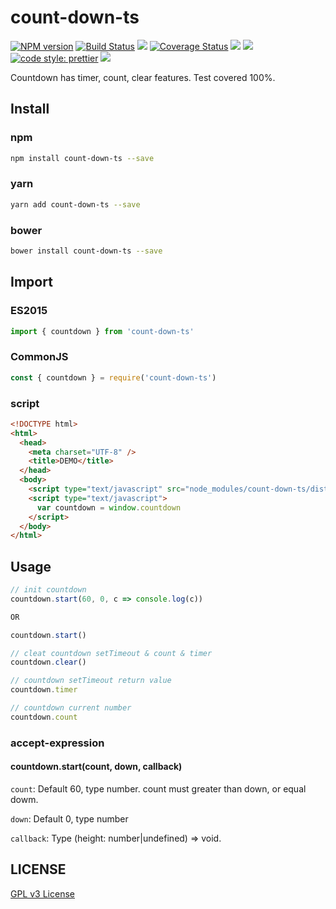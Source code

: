 # count-down-ts

[![NPM version][npm-image]][npm-url]
[![Build Status][travis-image]][travis-url]
![][travis-url]
[![Coverage Status][coverage-image]][coverage-url]
![][david-url]
![][dt-url]
[![code style: prettier][prettier-image]][prettier-url]
![][license-url]

Countdown has timer, count, clear features. Test covered 100%.

## Install

### npm

```bash
npm install count-down-ts --save
```

### yarn

```bash
yarn add count-down-ts --save
```

### bower

```bash
bower install count-down-ts --save
```

## Import

### ES2015

```typescript
import { countdown } from 'count-down-ts'
```

### CommonJS

```javascript
const { countdown } = require('count-down-ts')
```

### script

```html
<!DOCTYPE html>
<html>
  <head>
    <meta charset="UTF-8" />
    <title>DEMO</title>
  </head>
  <body>
    <script type="text/javascript" src="node_modules/count-down-ts/dist/count-down-ts.js"></script>
    <script type="text/javascript">
      var countdown = window.countdown
    </script>
  </body>
</html>
```

## Usage

```typescript
// init countdown
countdown.start(60, 0, c => console.log(c))

OR

countdown.start()

// cleat countdown setTimeout & count & timer
countdown.clear()

// countdown setTimeout return value
countdown.timer

// countdown current number
countdown.count
```

### accept-expression

#### countdown.start(count, down, callback)

`count`: Default 60, type number. count must greater than down, or equal dowm.

`down`: Default 0, type number

`callback`: Type (height: number|undefined) => void.

## LICENSE

[GPL v3 License](https://raw.githubusercontent.com/sanshuiwang/count-down-ts/master/LICENSE)

[npm-url]: https://npmjs.org/package/count-down-ts
[npm-image]: https://badge.fury.io/js/count-down-ts.png
[travis-image]: https://www.travis-ci.org/sanshuiwang/count-down-ts.svg?branch=master
[travis-url]: https://travis-ci.com/sanshuiwang/count-down-ts
[coverage-image]: https://coveralls.io/repos/github/sanshuiwang/count-down-ts/badge.svg?branch=master
[coverage-url]: https://coveralls.io/github/sanshuiwang/count-down-ts
[david-url]: https://david-dm.org/sanshuiwang/count-down-ts.png
[dt-url]: https://img.shields.io/npm/dt/count-down-ts.svg
[license-url]: https://img.shields.io/npm/l/count-down-ts.svg
[prettier-image]: https://img.shields.io/badge/code_style-prettier-ff69b4.svg
[prettier-url]: https://github.com/prettier/prettier
